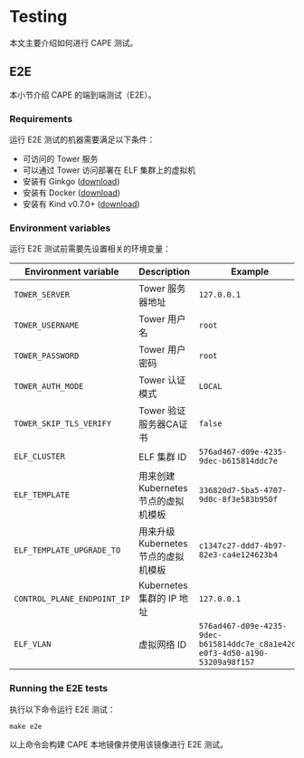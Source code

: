 # Testing

本文主要介绍如何进行 CAPE 测试。

## E2E

本小节介绍 CAPE 的端到端测试（E2E）。

### Requirements

运行 E2E 测试的机器需要满足以下条件：
* 可访问的 Tower 服务
* 可以通过 Tower 访问部署在 ELF 集群上的虚拟机
* 安装有 Ginkgo ([download](https://onsi.github.io/ginkgo/#getting-ginkgo))
* 安装有 Docker ([download](https://www.docker.com/get-started))
* 安装有 Kind v0.7.0+ ([download](https://kind.sigs.k8s.io))

### Environment variables

运行 E2E 测试前需要先设置相关的环境变量：

| Environment variable        | Description                          | Example                                                                     |
| --------------------------- | ------------------------------------ | --------------------------------------------------------------------------- |
| `TOWER_SERVER`              | Tower 服务器地址                     | `127.0.0.1`                                                                 |
| `TOWER_USERNAME`            | Tower 用户名                         | `root`                                                                      |
| `TOWER_PASSWORD`            | Tower 用户密码                       | `root`                                                                      |
| `TOWER_AUTH_MODE`           | Tower 认证模式                       | `LOCAL`                                                                     |
| `TOWER_SKIP_TLS_VERIFY`     | Tower 验证服务器CA证书               | `false`                                                                     |
| `ELF_CLUSTER`               | ELF 集群 ID                          | `576ad467-d09e-4235-9dec-b615814ddc7e`                                      |
| `ELF_TEMPLATE`              | 用来创建 Kubernetes 节点的虚拟机模板 | `336820d7-5ba5-4707-9d0c-8f3e583b950f`                                      |
| `ELF_TEMPLATE_UPGRADE_TO`   | 用来升级 Kubernetes 节点的虚拟机模板 | `c1347c27-ddd7-4b97-82e3-ca4e124623b4`                                      |
| `CONTROL_PLANE_ENDPOINT_IP` | Kubernetes 集群的 IP 地址            | `127.0.0.1`                                                                 |
| `ELF_VLAN`                  | 虚拟网络 ID                          | `576ad467-d09e-4235-9dec-b615814ddc7e_c8a1e42d-e0f3-4d50-a190-53209a98f157` |

### Running the E2E tests

执行以下命令运行 E2E 测试：

```shell
make e2e
```

以上命令会构建 CAPE 本地镜像并使用该镜像进行 E2E 测试。
